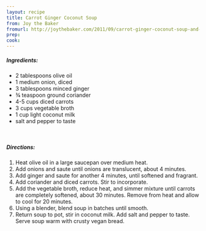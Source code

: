 ```yaml
---
layout: recipe
title: Carrot Ginger Coconut Soup
from: Joy the Baker
fromurl: http://joythebaker.com/2011/09/carrot-ginger-coconut-soup-and-kale-chips/
prep: 
cook: 
---
```


##### Ingredients:

* 2 tablespoons olive oil
* 1 medium onion, diced
* 3 tablespoons minced ginger
* ¾ teaspoon ground coriander
* 4-5 cups diced carrots
* 3 cups vegetable broth
* 1 cup light coconut milk
* salt and pepper to taste


<br>

##### Directions:

1. Heat olive oil in a large saucepan over medium heat.  
2. Add onions and saute until onions are translucent, about 4 minutes.  
3. Add ginger and saute for another 4 minutes, until softened and fragrant.  
4. Add coriander and diced carrots.  Stir to incorporate.  
5. Add the vegetable broth, reduce heat, and simmer mixture until carrots are completely softened, about 30 minutes.  Remove from heat and allow to cool for 20 minutes.
6. Using a blender, blend soup in batches until smooth. 
7. Return soup to pot, stir in coconut milk.  Add salt and pepper to taste.  Serve soup warm with crusty vegan bread.
